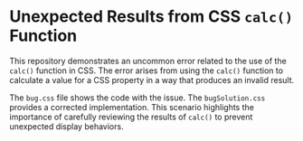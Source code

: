 # Unexpected Results from CSS `calc()` Function

This repository demonstrates an uncommon error related to the use of the `calc()` function in CSS.  The error arises from using the `calc()` function to calculate a value for a CSS property in a way that produces an invalid result. 

The `bug.css` file shows the code with the issue.  The `bugSolution.css` provides a corrected implementation.  This scenario highlights the importance of carefully reviewing the results of `calc()` to prevent unexpected display behaviors.